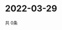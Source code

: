 # 2022-03-29
  共 0条

  <!-- BEGIN -->
  <!-- 最后更新时间Tue Mar 29 2022 03:22:43 GMT+0000 (Coordinated Universal Time) -->
  
  <!-- END -->
  
  